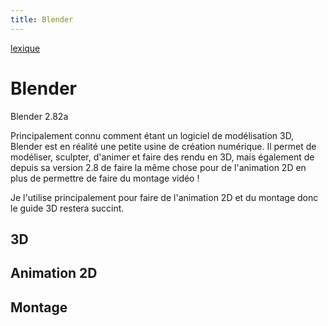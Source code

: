 ```yaml
---
title: Blender
---
```


[lexique](lexique.html)

# Blender

Blender 2.82a

Principalement connu comment étant un logiciel de modélisation 3D, Blender est en réalité une petite usine de création numérique. Il permet de modéliser, sculpter, d'animer et faire des rendu en 3D, mais également de depuis sa version 2.8 de faire la même chose pour de l'animation 2D en plus de permettre de faire du montage vidéo !

Je l'utilise principalement pour faire de l'animation 2D et du montage donc le guide 3D restera succint.

## 3D

## Animation 2D

## Montage
